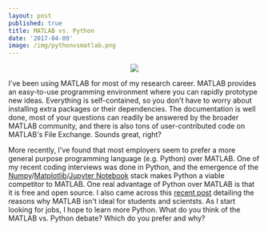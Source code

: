 ```yaml
---
layout: post
published: true
title: MATLAB vs. Python
date: '2017-04-09'
image: /img/pythonvsmatlab.png
---
```


<p align="center">
  <img src="http://brianhhu.github.io/img/pythonvsmatlab.png"/>
</p>

I've been using MATLAB for most of my research career. MATLAB provides an easy-to-use programming environment where you can rapidly prototype new ideas. Everything is self-contained, so you don't have to worry about installing extra packages or their dependencies. The documentation is well done, most of your questions can readily be answered by the broader MATLAB community, and there is also tons of user-contributed code on MATLAB's File Exchange. Sounds great, right?

More recently, I've found that most employers seem to prefer a more general purpose programming language (e.g. Python) over MATLAB. One of my recent coding interviews was done in Python, and the emergence of the [Numpy](http://www.numpy.org/)/[Matplotlib](http://matplotlib.org/)/[Jupyter Notebook](http://jupyter.org/) stack makes Python a viable competitor to MATLAB. One real advantage of Python over MATLAB is that it is free and open source. I also came across this [recent post](http://neuroplausible.com/matlab) detailing the reasons why MATLAB isn't ideal for students and scientsts. As I start looking for jobs, I hope to learn more Python. What do you think of the MATLAB vs. Python debate? Which do you prefer and why?
